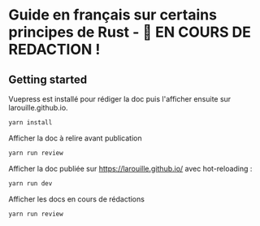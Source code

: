 # Guide en français sur certains principes de Rust - 🚨 EN COURS DE REDACTION !

## Getting started

Vuepress est installé pour rédiger la doc puis l'afficher ensuite sur larouille.github.io.

```sh
yarn install
```

Afficher la doc à relire avant publication

```sh
yarn run review
```

Afficher la doc publiée sur https://larouille.github.io/ avec hot-reloading :

```sh
yarn run dev
```

Afficher les docs en cours de rédactions

```sh
yarn run review
```
